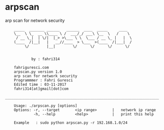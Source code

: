 # arpscan
arp scan for network security

        _____  _______ ______   ______  ____  _____     ____  
        \__  \ \_  __ \\____ \ /  ___/_/ ___\ \__  \   /    \               
         / __ \_|  | \/|  |_> >\___ \ \  \___ / __ \_ |   |  \              
        (____  /|__|   |   __//____  > \___  >(____  /|___|  /              
             \/        |__|        \/      \/      \/      \/               


                by : fahri314
                
        fahriguresci.com
        arpscan.py version 1.0
        arp scan for network security
        Programmmer : Fahri Guresci
        Edited time : 03-11-2017
        fahri314[at]gmail[dot]com
        ________________________________________________________________________________
        
        Usage: ./arpscan.py [options]
        Options: -r, --target       <ip range>       |   network ip range
                 -h, --help         <help>           |   print this help
                                                          
        Example   : sudo python arpscan.py -r 192.168.1.0/24
